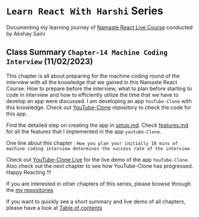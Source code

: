 # `Learn React With Harshi` Series 
   Documenting my learning journey of [Namaste React Live Course](https://learn.namastedev.com/) conducted by Akshay Saini
## Class Summary `Chapter-14 Machine Coding Interview` (11/02/2023)
  
  This chapter is all about preparing for the machine coding round of the interview with all the knowledge that we gained in this Namaste React Course. How to prepare before the interview, what to plan before starting to code in interview and how to efficiently utilize the time that we have to develop an app were discussed. I am developing an app `YouTube-Clone` with this knowledge. Check out [YouTube-Clone](https://github.com/Learn-React-With-Harshi/youtube-clone) repository to check the code for this app.

  Find the detailed step on creating the app in [setup.md](https://github.com/Learn-React-With-Harshi/chapter-14-machine-coding-interview/blob/main/setup.md). Check [features.md](https://github.com/Learn-React-With-Harshi/chapter-14-machine-coding-interview/blob/main/features.md) for all the features that I implemented in the app `youtube-Clone`.

One line about this chapter : `How you plan your initially 10 mins of machine coding interview determines the success rate of the interview  `

Check out [YouTube-Clone Live](https://learn-react-with-harshi-youtube-clone.netlify.app/) for the live demo of the app `YouTube-Clone`. Also check out the next chapter to see how YouTube-Clone has progressed. Happy Reacting !!!

If you are interested in other chapters of this series, please browse through the [my repositories](https://github.com/orgs/Learn-React-With-Harshi/repositories)

If you want to quickly see a short summary and live demo of all chapters, please have a look at [Table of contents](https://github.com/Learn-React-With-Harshi/table-of-contents)
